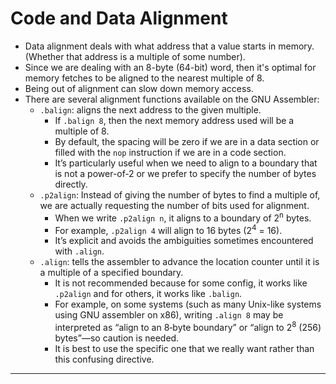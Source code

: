 # Code and Data Alignment

- Data alignment deals with what address that a value starts in memory. (Whether that address is a multiple of some number).
- Since we are dealing with an 8-byte (64-bit) word, then it's optimal for memory fetches to be aligned to the nearest multiple of 8.
- Being out of alignment can slow down memory access.
- There are several alignment functions available on the GNU Assembler:
  - `.balign`: aligns the next address to the given multiple.
    - If `.balign 8`, then the next memory address used will be a multiple of 8.
    - By default, the spacing will be zero if we are in a data section or filled with the `nop` instruction if we are in a code section.
    - It’s particularly useful when we need to align to a boundary that is not a power-of‑2 or we prefer to specify the number of bytes directly.
  - `.p2align`: Instead of giving the number of bytes to find a multiple of, we are actually requesting the number of bits used for alignment.
    - When we write `.p2align n`, it aligns to a boundary of 2<sup>n</sup> bytes. 
    - For example, `.p2align 4` will align to 16 bytes (2<sup>4</sup> = 16).
    - It’s explicit and avoids the ambiguities sometimes encountered with `.align`.
  - `.align`: tells the assembler to advance the location counter until it is a multiple of a specified boundary.
    - It is not recommended because for some config, it works like `.p2align` and for others, it works like `.balign`.
    - For example, on some systems (such as many Unix-like systems using GNU assembler on x86), writing `.align 8` may be interpreted as “align to an 8‐byte boundary” or “align to 2<sup>8</sup> (256) bytes”—so caution is needed.
    - It is best to use the specific one that we really want rather than this confusing directive.

---

